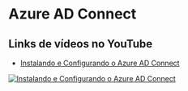 # Azure AD Connect

## Links de vídeos no YouTube

- [Instalando e Configurando o Azure AD Connect](https://www.youtube.com/watch?v=hF_Au-nzRpE)

[![Instalando e Configurando o Azure AD Connect](https://img.youtube.com/vi/PYCxct2e0zI/0.jpg "Instalando e Configurando o Azure AD Connect")](https://www.youtube.com/watch?v=hF_Au-nzRpE)

